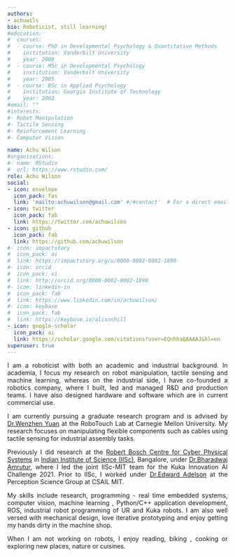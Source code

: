 ```yaml
---
authors:
- achuwils
bio: Roboticist, still learning!
#education:
#  courses:
#  - course: PhD in Developmental Psychology & Quantitative Methods
#    institution: Vanderbilt University
#    year: 2008
#  - course: MSc in Developmental Psychology
#    institution: Vanderbilt University
#    year: 2005
#  - course: BSc in Applied Psychology
#    institution: Georgia Institute of Technology
#    year: 2002
#email: ""
#interests:
#- Robot Manipulation
#- Tactile Sensing
#- Reinforcement Learning
#- Computer Vision

name: Achu Wilson
#organizations:
#- name: RStudio
#  url: https://www.rstudio.com/
role: Achu Wilson
social:
- icon: envelope
  icon_pack: fas
  link: 'mailto:achuwilson@gmail.com' #/#contact'  # For a direct email link, use "mailto:test@example.org".
- icon: twitter
  icon_pack: fab
  link: https://twitter.com/achuwilson
- icon: github
  icon_pack: fab
  link: https://github.com/achuwilson
#- icon: impactstory
#  icon_pack: ai
#  link: https://impactstory.org/u/0000-0002-8082-1890
#- icon: orcid
#  icon_pack: ai
#  link: http://orcid.org/0000-0002-8082-1890
#- icon: linkedin-in
#  icon_pack: fab
#  link: https://www.linkedin.com/in/achuwilson/
#- icon: keybase
#  icon_pack: fab
#  link: https://keybase.io/alisonhill
- icon: google-scholar
  icon_pack: ai
  link: https://scholar.google.com/citations?user=EQnhhaQAAAAJ&hl=en
superuser: true
---
```


<DIV align="justify">

I am a roboticist with both an academic and industrial background. In academia, I focus my research on robot manipulation, tactile sensing and machine learning, whereas on the industrial side, I have co-founded a robotics company, where I built, led and managed  R&D and production teams. I have also designed hardware and software which are in current commercial use.

I am currently pursuing a graduate research program and is advised by [Dr.Wenzhen Yuan](https://www.ri.cmu.edu/ri-faculty/wenzhen-yuan/) at the RoboTouch Lab at Carnegie Mellon University. My research focuses on manipulating flexible components such as cables using tactile sensing for industrial assembly tasks.

Previously I did research at the [Robert Bosch Centre for Cyber Physical Systems](https://cps.iisc.ac.in/) in [Indian Institute of Science (IISc)](https://iisc.ac.in/), Bangalore, under [Dr.Bharadwaj Amrutur](https://aml.ece.iisc.ac.in/index.php/Bharadwaj_Amrutur), where I led the joint IISc-MIT team for the Kuka Innovation AI Challenge 2021. Prior to IISc, I worked under [Dr.Edward Adelson](http://persci.mit.edu/people/adelson) at the Perception Science Group at CSAIL MIT.

My skills include research, programming - real time embedded systems, computer vision, machine learning , Python/C++ application development, ROS, industrial robot programming of UR and Kuka robots. I am also well versed with mechanical design, love iterative prototyping and enjoy getting my hands dirty in the machine shop.

When I am not working on robots, I enjoy reading, biking , cooking or exploring new places, nature or cuisines.
</DIV>

